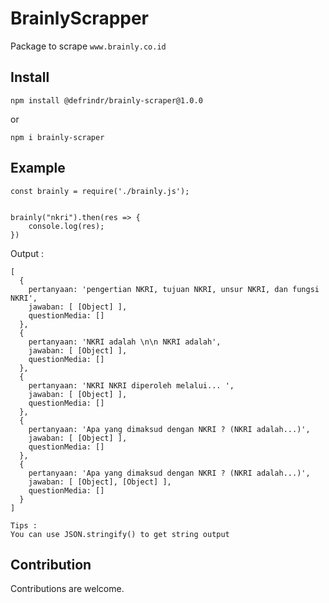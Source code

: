 # BrainlyScrapper
Package to scrape ```www.brainly.co.id```

## Install
```
npm install @defrindr/brainly-scraper@1.0.0
```
or
```
npm i brainly-scraper
```

## Example
```
const brainly = require('./brainly.js');


brainly("nkri").then(res => {
	console.log(res);
})
```
Output : 
```
[
  {
    pertanyaan: 'pengertian NKRI, tujuan NKRI, unsur NKRI, dan fungsi NKRI',
    jawaban: [ [Object] ],
    questionMedia: []
  },
  {
    pertanyaan: 'NKRI adalah \n\n NKRI adalah',
    jawaban: [ [Object] ],
    questionMedia: []
  },
  {
    pertanyaan: 'NKRI NKRI diperoleh melalui... ',
    jawaban: [ [Object] ],
    questionMedia: []
  },
  {
    pertanyaan: 'Apa yang dimaksud dengan NKRI ? (NKRI adalah...)',
    jawaban: [ [Object] ],
    questionMedia: []
  },
  {
    pertanyaan: 'Apa yang dimaksud dengan NKRI ? (NKRI adalah...)',
    jawaban: [ [Object], [Object] ],
    questionMedia: []
  }
]
```
	Tips :
	You can use JSON.stringify() to get string output

## Contribution
Contributions are welcome.

